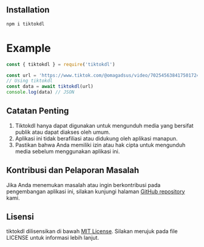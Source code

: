 ## Installation
```sh
npm i tiktokdl
```
# Example
```js
const { tiktokdl } = require('tiktokdl') 

const url = 'https://www.tiktok.com/@omagadsus/video/7025456384175017243?is_from_webapp=1&sender_device=pc&web_id6982004129280116226'
// Using tiktokdl
const data = await tiktokdl(url)
console.log(data) // JSON
```

## Catatan Penting

1. Tiktokdl hanya dapat digunakan untuk mengunduh media yang bersifat publik atau dapat diakses oleh umum.
2. Aplikasi ini tidak berafiliasi atau didukung oleh aplikasi manapun.
3. Pastikan bahwa Anda memiliki izin atau hak cipta untuk mengunduh media sebelum menggunakan aplikasi ini.

## Kontribusi dan Pelaporan Masalah

Jika Anda menemukan masalah atau ingin berkontribusi pada pengembangan aplikasi ini, silakan kunjungi halaman [GitHub repository](https://github.com/BOTCAHX/tiktokdl) kami.

## Lisensi

 tiktokdl dilisensikan di bawah [MIT License](https://opensource.org/licenses/MIT). Silakan merujuk pada file LICENSE untuk informasi lebih lanjut.
